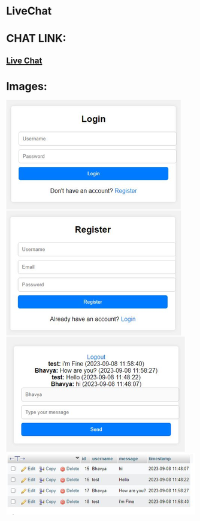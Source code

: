 # LiveChat

<h1> CHAT LINK: </h1>

## [Live Chat](https://livechat.42web.io/) 

<h1> Images: </h1>

![Login](img/login.JPG)
![Register](img/register.JPG)
![Chat](img/chat.JPG)
![Database](img/database.JPG)
